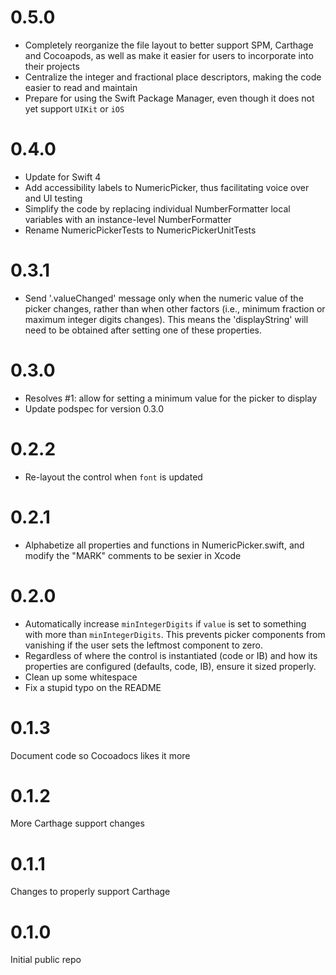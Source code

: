 # 0.5.0
* Completely reorganize the file layout to better support SPM, Carthage and Cocoapods, as well as make it easier for users to incorporate
  into their projects
* Centralize the integer and fractional place descriptors, making the code easier to read and maintain
* Prepare for using the Swift Package Manager, even though it does not yet support `UIKit` or `iOS`

# 0.4.0
* Update for Swift 4
* Add accessibility labels to NumericPicker, thus facilitating voice over and UI testing
* Simplify the code by replacing individual NumberFormatter local variables with an instance-level NumberFormatter
* Rename NumericPickerTests to NumericPickerUnitTests

# 0.3.1
* Send '.valueChanged' message only when the numeric value of the picker changes, rather than when other factors (i.e., minimum
  fraction or maximum integer digits changes). This means the 'displayString' will need to be obtained after setting one of these
  properties.

# 0.3.0
* Resolves #1: allow for setting a minimum value for the picker to display
* Update podspec for version 0.3.0

# 0.2.2
* Re-layout the control when `font` is updated

# 0.2.1
* Alphabetize all properties and functions in NumericPicker.swift, and modify the "MARK" comments to be sexier in Xcode

# 0.2.0
* Automatically increase `minIntegerDigits` if `value` is set to something with more than `minIntegerDigits`.
    This prevents picker components from vanishing if the user sets the leftmost component to zero.
* Regardless of where the control is instantiated (code or IB) and how its properties are configured (defaults, code,
    IB), ensure it sized properly.
* Clean up some whitespace
* Fix a stupid typo on the README

# 0.1.3
Document code so Cocoadocs likes it more

# 0.1.2
More Carthage support changes

# 0.1.1
Changes to properly support Carthage

# 0.1.0
Initial public repo
